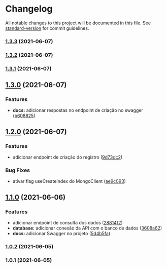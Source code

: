 # Changelog

All notable changes to this project will be documented in this file. See [standard-version](https://github.com/conventional-changelog/standard-version) for commit guidelines.

### [1.3.3](https://github.com/pedromdev/api-busca-registros/compare/v1.3.2...v1.3.3) (2021-06-07)

### [1.3.2](https://github.com/pedromdev/api-busca-registros/compare/v1.3.1...v1.3.2) (2021-06-07)

### [1.3.1](https://github.com/pedromdev/api-busca-registros/compare/v1.3.0...v1.3.1) (2021-06-07)

## [1.3.0](https://github.com/pedromdev/api-busca-registros/compare/v1.2.0...v1.3.0) (2021-06-07)


### Features

* **docs:** adicionar respostas no endpoint de criação no swagger ([b608825](https://github.com/pedromdev/api-busca-registros/commit/b60882586d47cdff7d9818aadb20efe2a1fa2858))

## [1.2.0](https://github.com/pedromdev/api-busca-registros/compare/v1.1.0...v1.2.0) (2021-06-07)


### Features

* adicionar endpoint de criação do registro ([9d73dc2](https://github.com/pedromdev/api-busca-registros/commit/9d73dc2dfaa1ed9ca5446d6084b08438cc73f8a4))


### Bug Fixes

* ativar flag useCreateIndex do MongoClient ([ae9c093](https://github.com/pedromdev/api-busca-registros/commit/ae9c09321394ad7055adec9743b2c1d31f0562bc))

## [1.1.0](https://github.com/pedromdev/api-busca-registros/compare/v1.0.2...v1.1.0) (2021-06-06)


### Features

* adicionar endpoint de consulta dos dados ([2881412](https://github.com/pedromdev/api-busca-registros/commit/28814120ac8f4e452c41562671e3d9ea3bb64e4b))
* **database:** adicionar conexão da API com o banco de dados ([3608a62](https://github.com/pedromdev/api-busca-registros/commit/3608a62397feef66c32892c7c696558ba005988c))
* **docs:** adicionar Swagger no projeto ([5d4b5fa](https://github.com/pedromdev/api-busca-registros/commit/5d4b5fa5c3f2b4d803410b690d685946088fd38a))

### [1.0.2](https://github.com/pedromdev/api-busca-registros/compare/v1.0.1...v1.0.2) (2021-06-05)

### 1.0.1 (2021-06-05)
